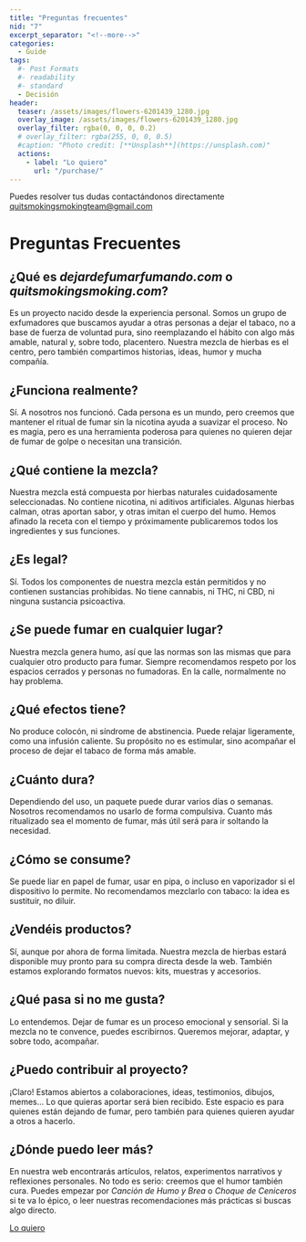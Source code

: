 ```yaml
---
title: "Preguntas frecuentes"
nid: "7"
excerpt_separator: "<!--more-->"
categories:
  - Guide
tags:
  #- Post Formats
  #- readability
  #- standard
  - Decisión
header:
  teaser: /assets/images/flowers-6201439_1280.jpg
  overlay_image: /assets/images/flowers-6201439_1280.jpg
  overlay_filter: rgba(0, 0, 0, 0.2)
  # overlay_filter: rgba(255, 0, 0, 0.5)
  #caption: "Photo credit: [**Unsplash**](https://unsplash.com)"
  actions:
    - label: "Lo quiero"
      url: "/purchase/"
---
```

Puedes resolver tus dudas contactándonos directamente [quitsmokingsmokingteam@gmail.com](mailto:quitsmokingsmokingteam@gmail.com)


<!--more-->

# Preguntas Frecuentes

## ¿Qué es *dejardefumarfumando.com* o *quitsmokingsmoking.com*?

Es un proyecto nacido desde la experiencia personal. Somos un grupo de exfumadores que buscamos ayudar a otras personas a dejar el tabaco, no a base de fuerza de voluntad pura, sino reemplazando el hábito con algo más amable, natural y, sobre todo, placentero. Nuestra mezcla de hierbas es el centro, pero también compartimos historias, ideas, humor y mucha compañía.

## ¿Funciona realmente?

Sí. A nosotros nos funcionó. Cada persona es un mundo, pero creemos que mantener el ritual de fumar sin la nicotina ayuda a suavizar el proceso. No es magia, pero es una herramienta poderosa para quienes no quieren dejar de fumar de golpe o necesitan una transición.

## ¿Qué contiene la mezcla?

Nuestra mezcla está compuesta por hierbas naturales cuidadosamente seleccionadas. No contiene nicotina, ni aditivos artificiales. Algunas hierbas calman, otras aportan sabor, y otras imitan el cuerpo del humo. Hemos afinado la receta con el tiempo y próximamente publicaremos todos los ingredientes y sus funciones.

## ¿Es legal?

Sí. Todos los componentes de nuestra mezcla están permitidos y no contienen sustancias prohibidas. No tiene cannabis, ni THC, ni CBD, ni ninguna sustancia psicoactiva.

## ¿Se puede fumar en cualquier lugar?

Nuestra mezcla genera humo, así que las normas son las mismas que para cualquier otro producto para fumar. Siempre recomendamos respeto por los espacios cerrados y personas no fumadoras. En la calle, normalmente no hay problema.

## ¿Qué efectos tiene?

No produce colocón, ni síndrome de abstinencia. Puede relajar ligeramente, como una infusión caliente. Su propósito no es estimular, sino acompañar el proceso de dejar el tabaco de forma más amable.

## ¿Cuánto dura?

Dependiendo del uso, un paquete puede durar varios días o semanas. Nosotros recomendamos no usarlo de forma compulsiva. Cuanto más ritualizado sea el momento de fumar, más útil será para ir soltando la necesidad.

## ¿Cómo se consume?

Se puede liar en papel de fumar, usar en pipa, o incluso en vaporizador si el dispositivo lo permite. No recomendamos mezclarlo con tabaco: la idea es sustituir, no diluir.

## ¿Vendéis productos?

Sí, aunque por ahora de forma limitada. Nuestra mezcla de hierbas estará disponible muy pronto para su compra directa desde la web. También estamos explorando formatos nuevos: kits, muestras y accesorios.

## ¿Qué pasa si no me gusta?

Lo entendemos. Dejar de fumar es un proceso emocional y sensorial. Si la mezcla no te convence, puedes escribirnos. Queremos mejorar, adaptar, y sobre todo, acompañar.

## ¿Puedo contribuir al proyecto?

¡Claro! Estamos abiertos a colaboraciones, ideas, testimonios, dibujos, memes... Lo que quieras aportar será bien recibido. Este espacio es para quienes están dejando de fumar, pero también para quienes quieren ayudar a otros a hacerlo.

## ¿Dónde puedo leer más?

En nuestra web encontrarás artículos, relatos, experimentos narrativos y reflexiones personales. No todo es serio: creemos que el humor también cura. Puedes empezar por *Canción de Humo y Brea* o *Choque de Ceniceros* si te va lo épico, o leer nuestras recomendaciones más prácticas si buscas algo directo.

[Lo quiero](../../purchase/)